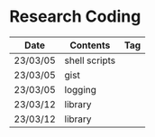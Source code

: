 # Research Coding 


|Date | Contents | Tag |
|---| ---|  ---| 
| 23/03/05 | shell scripts | 
| 23/03/05 | gist | 
| 23/03/05 | logging | 
| 23/03/12 | library | 
| 23/03/12 | library | 



